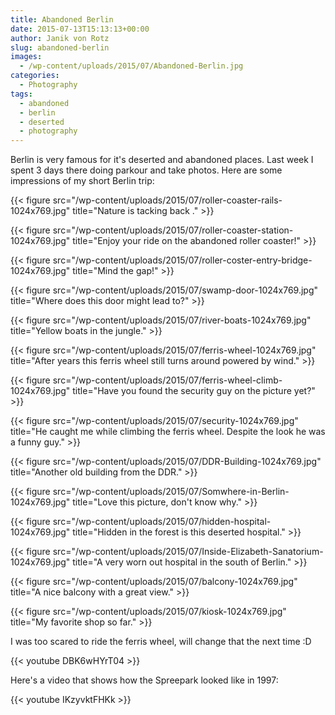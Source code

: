 ```yaml
---
title: Abandoned Berlin
date: 2015-07-13T15:13:13+00:00
author: Janik von Rotz
slug: abandoned-berlin
images:
  - /wp-content/uploads/2015/07/Abandoned-Berlin.jpg
categories:
  - Photography
tags:
  - abandoned
  - berlin
  - deserted
  - photography
---
```

Berlin is very famous for it's deserted and abandoned places. Last week I spent 3 days there doing parkour and take photos. Here are some impressions of my short Berlin trip:

{{< figure src="/wp-content/uploads/2015/07/roller-coaster-rails-1024x769.jpg" title="Nature is tacking back ." >}}
<!--more-->
{{< figure src="/wp-content/uploads/2015/07/roller-coaster-station-1024x769.jpg" title="Enjoy your ride on the abandoned roller coaster!" >}}

{{< figure src="/wp-content/uploads/2015/07/roller-coster-entry-bridge-1024x769.jpg" title="Mind the gap!" >}}

{{< figure src="/wp-content/uploads/2015/07/swamp-door-1024x769.jpg" title="Where does this door might lead to?" >}}

{{< figure src="/wp-content/uploads/2015/07/river-boats-1024x769.jpg" title="Yellow boats in the jungle." >}}

{{< figure src="/wp-content/uploads/2015/07/ferris-wheel-1024x769.jpg" title="After years this ferris wheel still turns around powered by wind." >}}

{{< figure src="/wp-content/uploads/2015/07/ferris-wheel-climb-1024x769.jpg" title="Have you found the security guy on the picture yet?" >}}

{{< figure src="/wp-content/uploads/2015/07/security-1024x769.jpg" title="He caught me while climbing the ferris wheel. Despite the look he was a funny guy." >}}

{{< figure src="/wp-content/uploads/2015/07/DDR-Building-1024x769.jpg" title="Another old building from the DDR." >}}

{{< figure src="/wp-content/uploads/2015/07/Somwhere-in-Berlin-1024x769.jpg" title="Love this picture, don't know why." >}}

{{< figure src="/wp-content/uploads/2015/07/hidden-hospital-1024x769.jpg" title="Hidden in the forest is this deserted hospital." >}}

{{< figure src="/wp-content/uploads/2015/07/Inside-Elizabeth-Sanatorium-1024x769.jpg" title="A very worn out hospital in the south of Berlin." >}}

{{< figure src="/wp-content/uploads/2015/07/balcony-1024x769.jpg" title="A nice balcony with a great view." >}}

{{< figure src="/wp-content/uploads/2015/07/kiosk-1024x769.jpg" title="My favorite shop so far." >}}

I was too scared to ride the ferris wheel, will change that the next time :D

{{< youtube DBK6wHYrT04 >}}

Here's a video that shows how the Spreepark looked like in 1997:

{{< youtube IKzyvktFHKk >}}